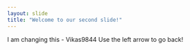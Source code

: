 ```yaml
---
layout: slide
title: "Welcome to our second slide!"
---
```

I am changing this - Vikas9844
Use the left arrow to go back!
